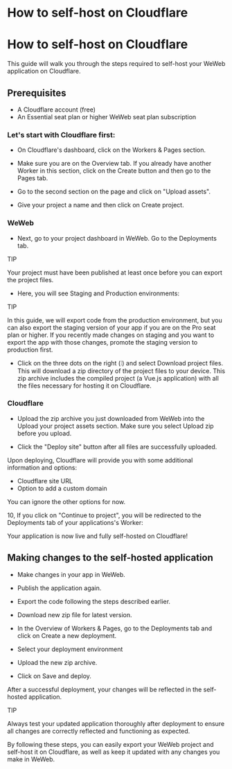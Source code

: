 # How to self-host on Cloudflare ​


# How to self-host on Cloudflare ​

This guide will walk you through the steps required to self-host your WeWeb application on Cloudflare.


## Prerequisites ​

- A Cloudflare account (free)
- An Essential seat plan or higher WeWeb seat plan subscription


### Let's start with Cloudflare first: ​

- On Cloudflare's dashboard, click on the Workers & Pages section.



- Make sure you are on the Overview tab. If you already have another Worker in this section, click on the Create button and then go to the Pages tab.
- Go to the second section on the page and click on "Upload assets".



- Give your project a name and then click on Create project.




### WeWeb ​

- Next, go to your project dashboard in WeWeb. Go to the Deployments tab.



TIP

Your project must have been published at least once before you can export the project files.

- Here, you will see Staging and Production environments:



TIP

In this guide, we will export code from the production environment, but you can also export the staging version of your app if you are on the Pro seat plan or higher. If you recently made changes on staging and you want to export the app with those changes, promote the staging version to production first.

- Click on the three dots on the right (⫶) and select Download project files. This will download a zip directory of the project files to your device. This zip archive includes the compiled project (a Vue.js application) with all the files necessary for hosting it on Cloudflare.




### Cloudflare ​

- Upload the zip archive you just downloaded from WeWeb into the Upload your project assets section. Make sure you select Upload zip before you upload.



- Click the "Deploy site" button after all files are successfully uploaded.



Upon deploying, Cloudflare will provide you with some additional information and options:

- Cloudflare site URL
- Option to add a custom domain

You can ignore the other options for now.



10, If you click on "Continue to project", you will be redirected to the Deployments tab of your applications's Worker:



Your application is now live and fully self-hosted on Cloudflare!




## Making changes to the self-hosted application ​

- Make changes in your app in WeWeb.
- Publish the application again.
- Export the code following the steps described earlier.
- Download new zip file for latest version.
- In the Overview of Workers & Pages, go to the Deployments tab and click on Create a new deployment.



- Select your deployment environment
- Upload the new zip archive.
- Click on Save and deploy.



After a successful deployment, your changes will be reflected in the self-hosted application.



TIP

Always test your updated application thoroughly after deployment to ensure all changes are correctly reflected and functioning as expected.

By following these steps, you can easily export your WeWeb project and self-host it on Cloudflare, as well as keep it updated with any changes you make in WeWeb.


